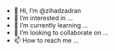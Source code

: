 - 👋 Hi, I’m @zihadzadran
- 👀 I’m interested in ...
- 🌱 I’m currently learning ...
- 💞️ I’m looking to collaborate on ...
- 📫 How to reach me ...

<!---
zihadzadran/zihadzadran is a ✨ special ✨ repository because its `README.md` (this file) appears on your GitHub profile.
You can click the Preview link to take a look at your changes.
--->
